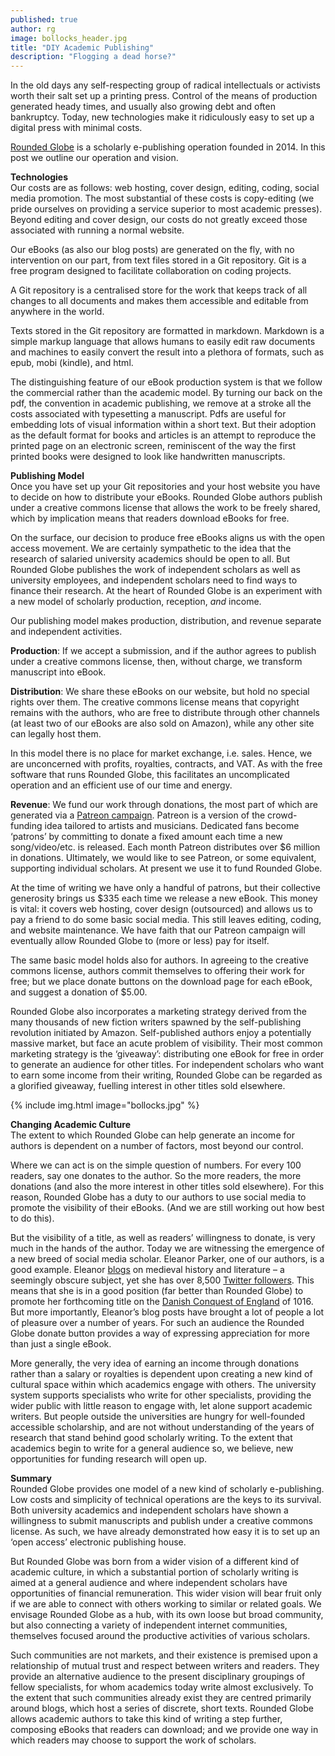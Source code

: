```yaml
---
published: true
author: rg
image: bollocks_header.jpg
title: "DIY Academic Publishing"
description: "Flogging a dead horse?"
---
```

In the old days any self-respecting group of radical intellectuals or activists worth their salt set up a printing press. Control of the means of production generated heady times, and usually also growing debt and often bankruptcy. Today, new technologies make it ridiculously easy to set up a digital press with minimal costs.  

[Rounded Globe](https://roundedglobe.com/) is a scholarly e-publishing operation founded in 2014. In this post we outline our operation and vision.  

**Technologies**   
Our costs are as follows: web hosting, cover design, editing, coding, social media promotion. The most substantial of these costs is copy-editing (we pride ourselves on providing a service superior to most academic presses). Beyond editing and cover design, our costs do not greatly exceed those associated with running a normal website.  

Our eBooks (as also our blog posts) are generated on the fly, with no intervention on our part, from text files stored in a Git repository. Git is a free program designed to facilitate collaboration on coding projects.  

A Git repository is a centralised store for the work that keeps track of all changes to all documents and makes them accessible and editable from anywhere in the world.  

Texts stored in the Git repository are formatted in markdown. Markdown is a simple markup language that allows humans to easily edit raw documents and machines to easily convert the result into a plethora of formats, such as epub, mobi (kindle), and html.  

The distinguishing feature of our eBook production system is that we follow the commercial rather than the academic model. By turning our back on the pdf, the convention in academic publishing, we remove at a stroke all the costs associated with typesetting a manuscript. Pdfs are useful for embedding lots of visual information within a short text. But their adoption as the default format for books and articles is an attempt to reproduce the printed page on an electronic screen, reminiscent of the way the first printed books were designed to look like handwritten manuscripts. 

**Publishing Model**   
Once you have set up your Git repositories and your host website you have to decide on how to distribute your eBooks. Rounded Globe authors publish under a creative commons license that allows the work to be freely shared, which by implication means that readers download eBooks for free.  

On the surface, our decision to produce free eBooks aligns us with the open access movement. We are certainly sympathetic to the idea that the research of salaried university academics should be open to all. But Rounded Globe publishes the work of independent scholars as well as university employees, and independent scholars need to find ways to finance their research. At the heart of Rounded Globe is an experiment with a new model of scholarly production, reception, *and* income.  

Our publishing model makes production, distribution, and revenue separate and independent activities.  

**Production**: If we accept a submission, and if the author agrees to publish under a creative commons license, then, without charge, we transform manuscript into eBook.  

**Distribution**: We share these eBooks on our website, but hold no special rights over them. The creative commons license means that copyright remains with the authors, who are free to distribute through other channels (at least two of our eBooks are also sold on Amazon), while any other site can legally host them.  

In this model there is no place for market exchange, i.e. sales. Hence, we are unconcerned with profits, royalties, contracts, and VAT. As with the free software that runs Rounded Globe, this facilitates an uncomplicated operation and an efficient use of our time and energy.  

**Revenue**: We fund our work through donations, the most part of which are generated via a [Patreon campaign](https://www.patreon.com/roundedglobe). Patreon is a version of the crowd-funding idea tailored to artists and musicians. Dedicated fans become ‘patrons’ by committing to donate a fixed amount each time a new song/video/etc. is released. Each month Patreon distributes over $6 million in donations. Ultimately, we would like to see Patreon, or some equivalent, supporting individual scholars. At present we use it to fund Rounded Globe.  

At the time of writing we have only a handful of patrons, but their collective generosity brings us $335 each time we release a new eBook. This money is vital: it covers web hosting, cover design (outsourced) and allows us to pay a friend to do some basic social media. This still leaves editing, coding, and website maintenance. We have faith that our Patreon campaign will eventually allow Rounded Globe to (more or less) pay for itself.  

The same basic model holds also for authors. In agreeing to the creative commons license, authors commit themselves to offering their work for free; but we place donate buttons on the download page for each eBook, and suggest a donation of $5.00.  

Rounded Globe also incorporates a marketing strategy derived from the many thousands of new fiction writers spawned by the self-publishing revolution initiated by Amazon. Self-published authors enjoy a potentially massive market, but face an acute problem of visibility. Their most common marketing strategy is the ‘giveaway’: distributing one eBook for free in order to generate an audience for other titles. For independent scholars who want to earn some income from their writing, Rounded Globe can be regarded as a glorified giveaway, fuelling interest in other titles sold elsewhere.   

{% include img.html image="bollocks.jpg" %}

**Changing Academic Culture**   
The extent to which Rounded Globe can help generate an income for authors is dependent on a number of factors, most beyond our control.  

Where we can act is on the simple question of numbers. For every 100 readers, say one donates to the author. So the more readers, the more donations (and also the more interest in other titles sold elsewhere). For this reason, Rounded Globe has a duty to our authors to use social media to promote the visibility of their eBooks. (And we are still working out how best to do this).  

But the visibility of a title, as well as readers’ willingness to donate, is very much in the hands of the author. Today we are witnessing the emergence of a new breed of social media scholar. Eleanor Parker, one of our authors, is a good example. Eleanor [blogs](aclerkofoxford.blogspot.com) on medieval history and literature – a seemingly obscure subject, yet she has over 8,500 [Twitter followers](https://twitter.com/ClerkofOxford). This means that she is in a good position (far better than Rounded Globe) to promote her forthcoming title on the [Danish Conquest of England](https://roundedglobe.com/books/01164a78-c46b-4b5a-9637-1023f0abf6b6/A%20Short%20History%20of%20the%20Danish%20Conquest/) of 1016. But more importantly, Eleanor’s blog posts have brought a lot of people a lot of pleasure over a number of years. For such an audience the Rounded Globe donate button provides a way of expressing appreciation for more than just a single eBook.  

More generally, the very idea of earning an income through donations rather than a salary or royalties is dependent upon creating a new kind of cultural space within which academics engage with others. The university system supports specialists who write for other specialists, providing the wider public with little reason to engage with, let alone support academic writers. But people outside the universities are hungry for well-founded accessible scholarship, and are not without understanding of the years of research that stand behind good scholarly writing. To the extent that academics begin to write for a general audience so, we believe, new opportunities for funding research will open up.  

**Summary**   
Rounded Globe provides one model of a new kind of scholarly e-publishing. Low costs and simplicity of technical operations are the keys to its survival. Both university academics and independent scholars have shown a willingness to submit manuscripts and publish under a creative commons license. As such, we have already demonstrated how easy it is to set up an ‘open access’ electronic publishing house.  

But Rounded Globe was born from a wider vision of a different kind of academic culture, in which a substantial portion of scholarly writing is aimed at a general audience and where independent scholars have opportunities of financial remuneration. This wider vision will bear fruit only if we are able to connect with others working to similar or related goals.
We envisage Rounded Globe as a hub, with its own loose but broad community, but also connecting a variety of independent internet communities, themselves focused around the productive activities of various scholars.  

Such communities are not markets, and their existence is premised upon a relationship of mutual trust and respect between writers and readers. They provide an alternative audience to the present disciplinary groupings of fellow specialists, for whom academics today write almost exclusively. To the extent that such communities already exist they are centred primarily around blogs, which host a series of discrete, short texts. Rounded Globe allows academic authors to take this kind of writing a step further, composing eBooks that readers can download; and we provide one way in which readers may choose to support the work of scholars.